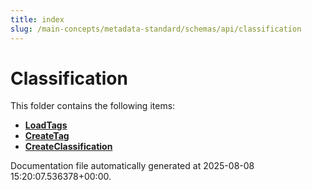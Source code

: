 ```yaml
---
title: index
slug: /main-concepts/metadata-standard/schemas/api/classification
---
```


# Classification

This folder contains the following items:

- [**LoadTags**](/main-concepts/metadata-standard/schemas/api/classification/loadtags)
- [**CreateTag**](/main-concepts/metadata-standard/schemas/api/classification/createtag)
- [**CreateClassification**](/main-concepts/metadata-standard/schemas/api/classification/createclassification)


Documentation file automatically generated at 2025-08-08 15:20:07.536378+00:00.
